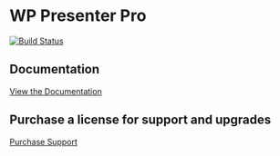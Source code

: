 # WP Presenter Pro

[![Build Status](https://travis-ci.org/ronalfy/wp-presenter-pro.svg?branch=master)](https://travis-ci.org/ronalfy/wp-presenter-pro)

## Documentation

<a href="https://mediaron.com/wp-presenter-pro-documentation/">View the Documentation</a>

## Purchase a license for support and upgrades

<a href="https://mediaron.com/support/">Purchase Support</a>